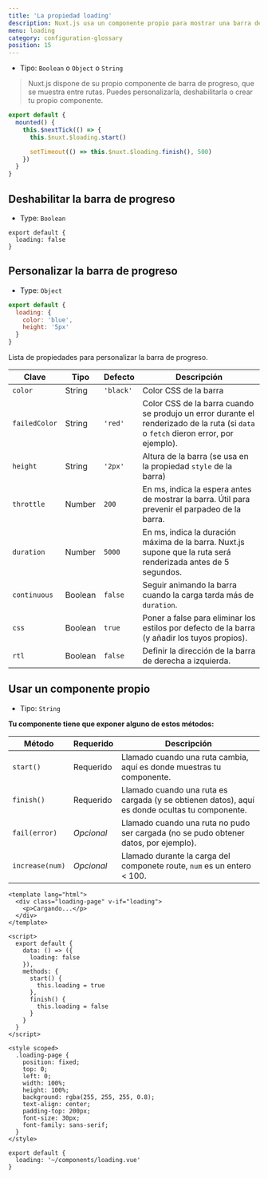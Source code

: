 ```yaml
---
title: 'La propiedad loading'
description: Nuxt.js usa un componente propio para mostrar una barra de progreso entre rutas. Puedes personalizarla, deshabilitarla o crear tu propio componente.
menu: loading
category: configuration-glossary
position: 15
---
```


- Tipo: `Boolean` o `Object` o `String`

> Nuxt.js dispone de su propio componente de barra de progreso, que se muestra entre rutas. Puedes personalizarla, deshabilitarla o crear tu propio componente.

```javascript
export default {
  mounted() {
    this.$nextTick(() => {
      this.$nuxt.$loading.start()

      setTimeout(() => this.$nuxt.$loading.finish(), 500)
    })
  }
}
```

## Deshabilitar la barra de progreso

- Type: `Boolean`

```js{}[nuxt.config.js]
export default {
  loading: false
}
```

## Personalizar la barra de progreso

- Type: `Object`

```js
export default {
  loading: {
    color: 'blue',
    height: '5px'
  }
}
```

Lista de propiedades para personalizar la barra de progreso.

| Clave | Tipo | Defecto | Descripción |
| --- | --- | --- | --- |
| `color` | String | `'black'` | Color CSS de la barra |
| `failedColor` | String | `'red'` | Color CSS de la barra cuando se produjo un error durante el renderizado de la ruta (si `data` o `fetch` dieron error, por ejemplo). |
| `height` | String | `'2px'` | Altura de la barra (se usa en la propiedad `style` de la barra) |
| `throttle` | Number | `200` | En ms, indica la espera antes de mostrar la barra. Útil para prevenir el parpadeo de la barra. |
| `duration` | Number | `5000` | En ms, indica la duración máxima de la barra. Nuxt.js supone que la ruta será renderizada antes de 5 segundos. |
| `continuous` | Boolean | `false` | Seguir animando la barra cuando la carga tarda más de `duration`. |
| `css` | Boolean | `true` | Poner a false para eliminar los estilos por defecto de la barra (y añadir los tuyos propios). |
| `rtl` | Boolean | `false` | Definir la dirección de la barra de derecha a izquierda. |

## Usar un componente propio

- Tipo: `String`

**Tu componente tiene que exponer alguno de estos métodos:**

| Método | Requerido | Descripción |
| --- | --- | --- |
| `start()` | Requerido | Llamado cuando una ruta cambia, aquí es donde muestras tu componente. |
| `finish()` | Requerido | Llamado cuando una ruta es cargada (y se obtienen datos), aquí es donde ocultas tu componente. |
| `fail(error)` | _Opcional_ | Llamado cuando una ruta no pudo ser cargada (no se pudo obtener datos, por ejemplo). |
| `increase(num)` | _Opcional_ | Llamado durante la carga del componete route, `num` es un entero < 100. |

```html{}[components/loading.vue]
<template lang="html">
  <div class="loading-page" v-if="loading">
    <p>Cargando...</p>
  </div>
</template>

<script>
  export default {
    data: () => ({
      loading: false
    }),
    methods: {
      start() {
        this.loading = true
      },
      finish() {
        this.loading = false
      }
    }
  }
</script>

<style scoped>
  .loading-page {
    position: fixed;
    top: 0;
    left: 0;
    width: 100%;
    height: 100%;
    background: rgba(255, 255, 255, 0.8);
    text-align: center;
    padding-top: 200px;
    font-size: 30px;
    font-family: sans-serif;
  }
</style>
```

```js{}[nuxt.config.js]
export default {
  loading: '~/components/loading.vue'
}
```
